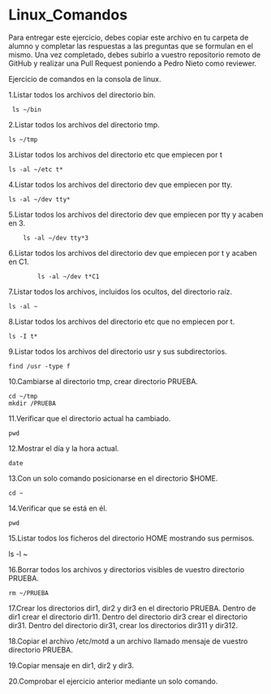 # Linux_Comandos

Para entregar este ejercicio, debes copiar este archivo en tu carpeta de alumno y completar las respuestas a las preguntas que se formulan en el mismo.
Una vez completado, debes subirlo a vuestro repositorio remoto de GitHub y realizar una Pull Request poniendo a Pedro Nieto como reviewer.


Ejercicio de comandos en la consola de linux.

  1.Listar todos los archivos del directorio bin.
    
     ls ~/bin
    
  2.Listar todos los archivos del directorio tmp.
   
    ls ~/tmp
    
  3.Listar todos los archivos del directorio etc que empiecen por t 
    
    ls -al ~/etc t*
  
  4.Listar todos los archivos del directorio dev que empiecen por tty.
    
    ls -al ~/dev tty*
    
  5.Listar todos los archivos del directorio dev que empiecen por tty y acaben en 3.
    
        ls -al ~/dev tty*3
    
  6.Listar todos los archivos del directorio dev que empiecen por t y acaben en C1.
    
            ls -al ~/dev t*C1

  7.Listar todos los archivos, incluidos los ocultos, del directorio raíz.
    
    ls -al ~
    
  8.Listar todos los archivos del directorio etc que no empiecen por t.
    
    ls -I t*

  9.Listar todos los archivos del directorio usr y sus subdirectorios.
    
    find /usr -type f

  10.Cambiarse al directorio tmp, crear directorio PRUEBA.
    
    cd ~/tmp
    mkdir /PRUEBA

  11.Verificar que el directorio actual ha cambiado.
    
    pwd

  12.Mostrar el día y la hora actual.
    
    date

  13.Con un solo comando posicionarse en el directorio $HOME.
    
    cd ~
 
  14.Verificar que se está en él.
    
    pwd

  15.Listar todos los ficheros del directorio HOME mostrando sus permisos.
    
  ls -l ~   

  16.Borrar todos los archivos y directorios visibles de vuestro directorio PRUEBA.
    
    rm ~/PRUEBA

  17.Crear los directorios dir1, dir2 y dir3 en el directorio PRUEBA. Dentro de dir1 crear el directorio dir11. Dentro del directorio 
  dir3 crear el directorio dir31. Dentro del directorio dir31, crear los directorios dir311 y dir312.
    
    
    
  18.Copiar el archivo /etc/motd a un archivo llamado mensaje de vuestro directorio PRUEBA.
    
    

  19.Copiar mensaje en dir1, dir2 y dir3.
    
    
    
  20.Comprobar el ejercicio anterior mediante un solo comando.
    

    
   

